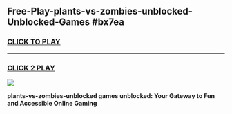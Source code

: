 
## Free-Play-plants-vs-zombies-unblocked-Unblocked-Games #bx7ea
<h3>
<a href="https://news.freeplayer.one?title=plants-vs-zombies-unblocked&ref=8M">CLICK TO PLAY</a></h3>
<hr>

<h3>
<a href="https://news.freeplayer.one?title=plants-vs-zombies-unblocked&ref=8M">CLICK 2 PLAY</a>
  
</h3>

<a href="https://news.freeplayer.one?title=plants-vs-zombies-unblocked&ref=8M"><img src="https://clearcache.store/games.png"></a>


**plants-vs-zombies-unblocked games unblocked: Your Gateway to Fun and Accessible Online Gaming**
